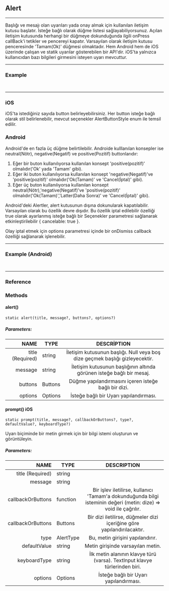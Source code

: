 ## Alert
***
Başlığı ve mesajı olan uyarıları yada onay almak için kullanılan iletişim kutusu başlatır. İsteğe bağlı olarak düğme listesi sağlayabiliyorsunuz. Açılan iletişim kutusunda herhangi bir düğmeye dokunduğunda ilgili onPress callBack'i tetikler ve pencereyi kapatır. 
Varsayılan olarak iletişim kutusu penceresinde 'Tamam(Ok)' düğmesi olmaktadır.
Hem Android hem de iOS üzerinde çalışan ve statik uyarılar gösterebilen bir API'dir. iOS'ta yalnızca kullanıcıdan bazı bilgileri girmesini isteyen uyarı mevcuttur.
***
### Example
```JS


```
***
### iOS

iOS'ta istediğiniz sayıda button belirleyebilirsiniz. Her button isteğe bağlı olarak stil belirlenebilir, mevcut seçenekler AlertButtonStyle enum ile temsil edilir.
### Android
Android'de en fazla üç düğme belirtilebilir. Androide kulllanılan konsepler ise neutral(Nötr), negative(Negatif) ve positive(Pozitif) buttonlarıdır:
1. Eğer bir buton kullanılıyorsa kullanılan konsept 'positive(pozitif)' olmalıdır('Ok' yada 'Tamam' gibi).
2. Eğer iki buton kullanılıyorsa kullanılan konsept 'negative(Negatif)'ve 'positive(pozitif)' olmalıdır('Ok(Tamam)' ve 'Cancel(İptal)' gibi).
3. Eğer üç buton kullanılıyorsa kullanılan konsept neutral(Nötr),'negative(Negatif)'ve 'positive(pozitif)' olmalıdır('Ok(Tamam)','Latter(Daha Sonra)' ve 'Cancel(İptal)' gibi).

Android'deki Alertler, alert kutusunun dışına dokunularak kapatılabilir. Varsayılan olarak bu özellik devre dışıdır. Bu özellik iptal edilebilir özelliği true olarak ayarlanmış isteğe bağlı bir Seçenekler parametresi sağlanarak etkinleştirilebilir { cancelable: true }.

Olay iptal etmek için options parametresi içinde bir onDismiss callback özelliği sağlanarak işlenebilir.
***
###  Example (Android)

```JS


```

***
###  Reference
###  Methods
#### alert()
```JS
static alert(title, message?, buttons?, options?)
```
##### Parameters:

|NAME     |  TYPE                      | DESCRİPTION          |                
|--------:|----------------------------|:--------------------:|
|  title (Required) |    string                  |  İletişim kutusunun başlığı. Null veya boş dize geçmek başlığı gizleyecektir. |                
|message  |  string                 | İletişim kutusunun başlığının altında görünen isteğe bağlı bir mesaj.| 
|buttons  |    Buttons              |Düğme yapılandırmasını içeren isteğe bağlı bir dizi.|                   
|options  |      Options               | İsteğe bağlı bir Uyarı yapılandırması.|        

#### prompt() iOS
```JS
static prompt(title, message?, callbackOrButtons?, type?, defaultValue?, keyboardType?)
``` 
Uyarı biçiminde bir metin girmek için bir bilgi istemi oluşturun ve görüntüleyin.
##### Parameters:
|NAME     | TYPE                       | DESCRIPTION          |                   
|--------:|----------------------------|:--------------------:|
|title (Required)|    string        |                      |                   
|     message    |             string        |                      |           
|  callbackOrButtons | function   |  Bir işlev iletilirse, kullanıcı 'Tamam'a dokunduğunda bilgi isteminin değeri (metin: dize) => void ile çağrılır. |             
|    callbackOrButtons      |  Buttons | Bir dizi iletilirse, düğmeler dizi içeriğine göre yapılandırılacaktır. |         
|  type |       AlertType |   Bu, metin girişini yapılandırır.|                   
|   defaultValue |  string   | Metin girişinde varsayılan metin.|  
|  keyboardType | string         |İlk metin alanının klavye türü (varsa). TextInput klavye türlerinden biri.  |                   
|     options    |    Options   |  İsteğe bağlı bir Uyarı yapılandırması.                     | 
